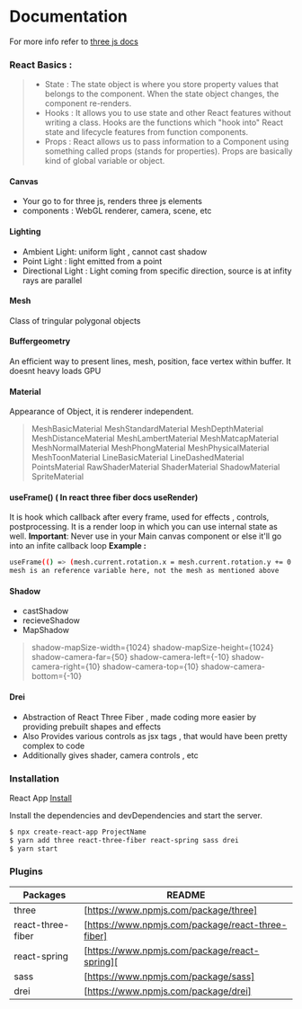 # Documentation 

For more info refer to [three js docs](https://threejs.org/docs/)  
### React Basics :
> - State : The state object is where you store property values that belongs to the component. When the state object changes, the component re-renders.
>- Hooks : It allows you to use state and other React features without writing a class. Hooks are the functions which "hook into" React state and lifecycle features from function components.
>- Props : React allows us to pass information to a Component using something called props (stands for properties). Props are basically kind of global variable or object. 
#### Canvas

  - Your go to for three js, renders three js elements 
  - components : WebGL renderer, camera, scene, etc


#### Lighting
  - Ambient Light: uniform light , cannot cast shadow
  - Point Light : light emitted from a point
  - Directional Light : Light coming from specific direction, source is at infity rays are parallel

#### Mesh
Class of tringular polygonal objects

#### Buffergeometry
An efficient way to present lines, mesh, position, face vertex within buffer. It doesnt heavy loads GPU

#### Material 
Appearance of Object, it is renderer independent.
>MeshBasicMaterial
>MeshStandardMaterial
>MeshDepthMaterial
>MeshDistanceMaterial
>MeshLambertMaterial
>MeshMatcapMaterial
>MeshNormalMaterial
>MeshPhongMaterial
>MeshPhysicalMaterial
>MeshToonMaterial
>LineBasicMaterial
>LineDashedMaterial
>PointsMaterial
>RawShaderMaterial
>ShaderMaterial
>ShadowMaterial
>SpriteMaterial

#### useFrame() ( In react three fiber docs useRender)
It is hook which callback after every frame, used for effects , controls, postprocessing. It is a render loop in which you can use internal state as well.
**Important**: Never use in your Main canvas component or else it'll go into an infite callback loop
**Example :** 
```sh
useFrame(() => (mesh.current.rotation.x = mesh.current.rotation.y += 0.03));
mesh is an reference variable here, not the mesh as mentioned above
```
#### Shadow 
 - castShadow 
 - recieveShadow
 - MapShadow
>shadow-mapSize-width={1024}
> shadow-mapSize-height={1024}
>shadow-camera-far={50}
> shadow-camera-left={-10}
>shadow-camera-right={10}
>shadow-camera-top={10}
> shadow-camera-bottom={-10}

#### Drei 
- Abstraction of React Three Fiber , made coding more easier by providing prebuilt shapes and effects 
- Also Provides various controls as jsx tags , that would have been pretty complex to code
- Additionally gives shader, camera controls , etc


### Installation

React App [Install](https://create-react-app.dev/docs/getting-started/) 

Install the dependencies and devDependencies and start the server.

```sh
$ npx create-react-app ProjectName
$ yarn add three react-three-fiber react-spring sass drei
$ yarn start
```

### Plugins


| Packages | README |
| ------ | ------ |
| three | [https://www.npmjs.com/package/three] |
| react-three-fiber | [https://www.npmjs.com/package/react-three-fiber] |
| react-spring | [https://www.npmjs.com/package/react-spring][ |
| sass | [https://www.npmjs.com/package/sass]|
| drei | [https://www.npmjs.com/package/drei] |





